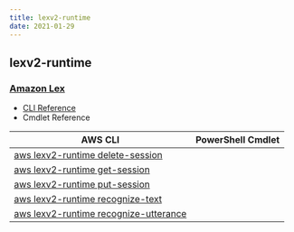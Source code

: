 ```yaml
---
title: lexv2-runtime
date: 2021-01-29
---
```


## lexv2-runtime

### [Amazon Lex](https://aws.amazon.com/lex/)

* [CLI Reference](https://docs.aws.amazon.com/cli/latest/reference/lexv2-runtime/index.html)
* Cmdlet Reference

|AWS CLI|PowerShell Cmdlet|
|----|----|
|[aws lexv2-runtime delete-session](https://docs.aws.amazon.com/cli/latest/reference/lexv2-runtime/delete-session.html)||
|[aws lexv2-runtime get-session](https://docs.aws.amazon.com/cli/latest/reference/lexv2-runtime/get-session.html)||
|[aws lexv2-runtime put-session](https://docs.aws.amazon.com/cli/latest/reference/lexv2-runtime/put-session.html)||
|[aws lexv2-runtime recognize-text](https://docs.aws.amazon.com/cli/latest/reference/lexv2-runtime/recognize-text.html)||
|[aws lexv2-runtime recognize-utterance](https://docs.aws.amazon.com/cli/latest/reference/lexv2-runtime/recognize-utterance.html)||

